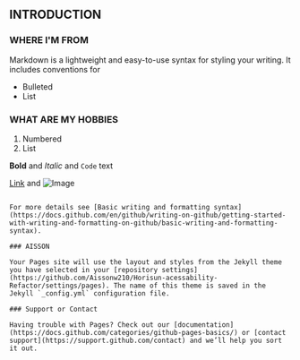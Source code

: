 ## INTRODUCTION

### WHERE I'M FROM

Markdown is a lightweight and easy-to-use syntax for styling your writing. It includes conventions for

- Bulleted
- List
### WHAT ARE MY HOBBIES

1. Numbered
2. List

**Bold** and _Italic_ and `Code` text

[Link](url) and ![Image](src)
```

For more details see [Basic writing and formatting syntax](https://docs.github.com/en/github/writing-on-github/getting-started-with-writing-and-formatting-on-github/basic-writing-and-formatting-syntax).

### AISSON

Your Pages site will use the layout and styles from the Jekyll theme you have selected in your [repository settings](https://github.com/Aissonw210/Horisun-acessability-Refactor/settings/pages). The name of this theme is saved in the Jekyll `_config.yml` configuration file.

### Support or Contact

Having trouble with Pages? Check out our [documentation](https://docs.github.com/categories/github-pages-basics/) or [contact support](https://support.github.com/contact) and we’ll help you sort it out.
